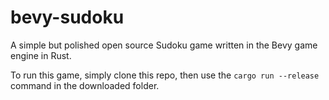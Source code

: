 # bevy-sudoku

A simple but polished open source Sudoku game written in the Bevy game engine in Rust.

To run this game, simply clone this repo, then use the `cargo run --release` command in the downloaded folder.
